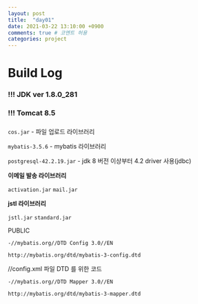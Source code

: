 ```yaml
---
layout: post
title:  "day01"
date: 2021-03-22 13:10:00 +0900
comments: true # 코멘트 허용
categories: project
---
```




# Build Log

### !!! JDK ver 1.8.0_281 

### !!! Tomcat 8.5 

### 

`cos.jar` - 파일 업로드 라이브러리

`mybatis-3.5.6` - mybatis 라이브러리

`postgresql-42.2.19.jar`  - jdk 8 버전 이상부터 4.2 driver 사용(jdbc)



**이메일 발송 라이브러리**

`activation.jar` `mail.jar `



**jstl 라이브러리**

`jstl.jar` `standard.jar`





PUBLIC 

`-//mybatis.org//DTD Config 3.0//EN`

 `http://mybatis.org/dtd/mybatis-3-config.dtd`

//config.xml 파일 DTD 를 위한 코드 

`-//mybatis.org//DTD Mapper 3.0//EN`

`http://mybatis.org/dtd/mybatis-3-mapper.dtd`





